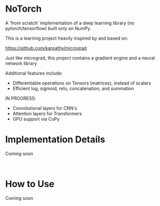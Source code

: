 <h1>NoTorch</h1>

A 'from scratch' implementation of a deep learning library (no pytorch/tensorflow) built only on NumPy.

This is a learning project heavily inspired by and based on:

https://github.com/karpathy/micrograd

Just like micrograd, this project contains a gradient engine and a neural network library

Additional features include:

- Differentiable operations on Tensors (matrices), instead of scalars
- Efficient log, sigmoid, relu, concatenation, and summation

IN PROGRESS:

- Convolutional layers for CNN's
- Attention layers for Transformers
- GPU support via CuPy


<h1>Implementation Details</h1>

Coming soon



<br>
<h1>How to Use</h1>

Coming soon
